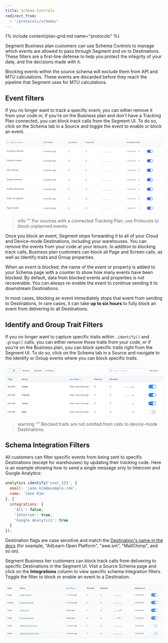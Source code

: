 ```yaml
---
title: Schema Controls
redirect_from:
  - '/protocols/schema/'
---
```


{% include content/plan-grid.md name="protocols" %}


Segment Business plan customers can use Schema Controls to manage which events are allowed to pass through Segment and on to Destinations. These filters are a first-line defense to help you protect the integrity of your data, and the decisions made with it.

Blocking events within the source schema will exclude them from API and MTU calculations. These events are discarded before they reach the pipeline that Segment uses for MTU calculations. 

## Event filters

If you no longer want to track a specific event, you can either remove it from your code or, if you're on the Business plan and don't have a Tracking Plan connected, you can block track calls from the Segment UI. To do so, click on the Schema tab in a Source and toggle the event to enable or block an event.


![Event filters](images/event-filters.png "Event filters in Segment")

> info ""
> For sources with a connected Tracking Plan, use Protocols to block unplanned events.


Once you block an event, Segment stops forwarding it to all of your Cloud and Device-mode Destinations, including your warehouses. You can remove the events from your code at your leisure. In addition to blocking track calls, Business plan customers can block all Page and Screen calls, as well as Identify traits and Group properties.

When an event is blocked, the name of the event or property is added to your Schema page with a counter to show how many events have been blocked. By default, data from blocked events and properties is not recoverable. You can always re-enable the event to continue sending it to downstream Destinations.

In most cases, blocking an event immediately stops that event from sending to Destinations. In rare cases, it can take **up to six hours** to fully block an event from delivering to all Destinations.


## Identify and Group Trait Filters

If you no longer want to capture specific traits within `.identify()` and `.group()` calls, you can either remove those traits from your code, or if you're on the Business plan, you can block specific traits right from the Segment UI. To do so, click on the Schema tab in a Source and navigate to the Identify or Group events where you can block specific traits.


![Blocking traits for a Source](images/disable-trait.gif "Animation showing how to block traits with the toggle switch")

> warning ""
> Blocked traits are not omitted from calls to device-mode Destinations.

## Schema Integration Filters

All customers can filter specific events from being sent to specific Destinations (except for warehouses) by updating their tracking code. Here is an example showing how to send a single message only to Intercom and Google Analytics:

```js
analytics.identify('user_123', {
  email: 'jane.kim@example.com',
  name: 'Jane Kim'
}, {
  integrations: {
    'All': false,
    'Intercom': true,
    'Google Analytics': true
  }
});
```

Destination flags are case sensitive and match the [Destination's name in the docs](/docs/connections/destinations/) (for example, "AdLearn Open Platform", "awe.sm", "MailChimp", and so on).

Segment Business tier customers can block track calls from delivering to specific Destinations in the Segment UI. Visit a Source Schema page and click on the **Integrations** column to view specific schema integration filters. Toggle the filter to block or enable an event to a Destination.


![Schema integration filters](images/asset_d3SRmkWy.gif "Animation showing how to block events with the toggle switch")
